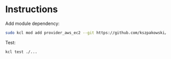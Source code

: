 # Instructions

Add module dependency:

```sh
sudo kcl mod add provider_aws_ec2 --git https://github.com/kszpakowski/kcl-modules
```

Test:

```sh
kcl test ./...
```
